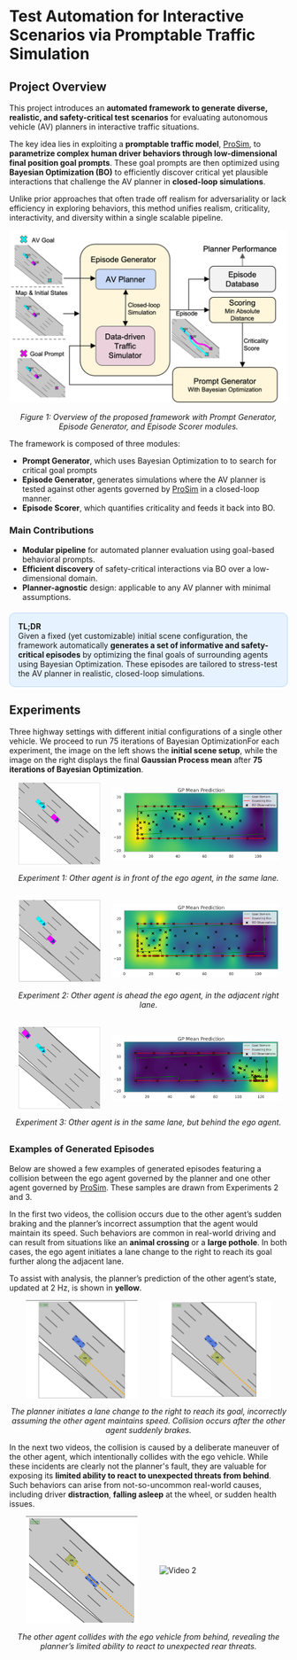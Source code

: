 
# Test Automation for Interactive Scenarios via Promptable Traffic Simulation

## Project Overview

This project introduces an **automated framework to generate diverse, realistic, and safety-critical test scenarios** for evaluating autonomous vehicle (AV) planners in interactive traffic situations. 

The key idea lies in exploiting a **promptable traffic model**, [ProSim](https://arxiv.org/abs/2409.05863), to **parametrize complex human driver behaviors through low-dimensional final position goal prompts**. These goal prompts are then optimized using **Bayesian Optimization (BO)** to efficiently discover critical yet plausible interactions that challenge the AV planner in **closed-loop simulations**.

Unlike prior approaches that often trade off realism for adversariality or lack efficiency in exploring behaviors, this method unifies realism, criticality, interactivity, and diversity within a single scalable pipeline.

<p align="center">
  <img src="imgs/overview.png" alt="Poster Preview" width="600"/>
</p>
<p align="center"><em>Figure 1: Overview of the proposed framework with Prompt Generator, Episode Generator, and Episode Scorer modules.</em></p>

The framework is composed of three modules:
- **Prompt Generator**, which uses Bayesian Optimization to to search for critical goal prompts
- **Episode Generator**, generates simulations where the AV planner is tested against other agents governed by [ProSim](https://arxiv.org/abs/2409.05863) in a closed-loop manner.
- **Episode Scorer**, which quantifies criticality and feeds it back into BO.

<!-- <p align="center">
  <img src="imgs/goal_domain.png" alt="Poster Preview" width="600"/>
</p> -->

### Main Contributions
- **Modular pipeline** for automated planner evaluation using goal-based behavioral prompts.
- **Efficient discovery** of safety-critical interactions via BO over a low-dimensional domain.
- **Planner-agnostic** design: applicable to any AV planner with minimal assumptions.

<div style="background-color: #e6f2ff; border-radius: 10px; padding: 15px; border: 1px solid #b3d8ff; margin: 20px 0; color: #1a1a1a; font-weight: 400;">
  <strong>TL;DR</strong><br>
  Given a fixed (yet customizable) initial scene configuration, the framework automatically 
  <strong>generates a set of informative and safety-critical episodes</strong> by optimizing the final goals of surrounding agents using Bayesian Optimization. These episodes are tailored to stress-test the AV planner in realistic, closed-loop simulations.
</div>


## Experiments

Three highway settings with different initial configurations of a single other vehicle. We proceed to run 75 iterations of Bayesian OptimizationFor each experiment, the image on the left shows the **initial scene setup**, while the image on the right displays the final **Gaussian Process mean** after **75 iterations of Bayesian Optimization**. 

<!-- Row 1 -->
<div style="display: flex; gap: 20px; justify-content: center; align-items: center; margin-bottom: 5px;">
  <img src="imgs/init1.png" alt="Initialization 1" style="width: min(30%,300px);">
  <img src="imgs/exp1_GP.png" alt="GP Mean 1" style="width: min(60%,600px);">
</div>
<p style="text-align: center; margin-bottom: 30px;">
  <em>Experiment 1: Other agent is in front of the ego agent, in the same lane.</em>
</p>
<!-- Row 2 -->
<div style="display: flex; gap: 20px; justify-content: center; align-items: center; margin-bottom: 5px;">
  <img src="imgs/init2.png" alt="Initialization 2" style="width: min(30%,300px);">
  <img src="imgs/exp2_GP.png" alt="GP Mean 2" style="width: min(60%,600px);">
</div>
<p style="text-align: center; margin-bottom: 30px;">
  <em>Experiment 2: Other agent is ahead the ego agent, in the adjacent right lane.</em>
</p>
<!-- Row 3 -->
<div style="display: flex; gap: 20px; justify-content: center; align-items: center; margin-bottom: 5px;">
  <img src="imgs/init3.png" alt="Initialization 3" style="width: min(30%,300px);">
  <img src="imgs/exp3_GP.png" alt="GP Mean 3" style="width: min(60%,600px);">
</div>
<p style="text-align: center; margin-bottom: 30px;">
  <em>Experiment 3: Other agent is in the same lane, but behind the ego agent.</em>
</p>


### Examples of Generated Episodes

Below are showed a few examples of generated episodes featuring a collision between the ego agent governed by the planner and one other agent governed by [ProSim](https://arxiv.org/abs/2409.05863). These samples are drawn from Experiments 2 and 3.

In the first two videos, the collision occurs due to the other agent’s sudden braking and the planner’s incorrect assumption that the agent would maintain its speed. Such behaviors are common in real-world driving and can result from situations like an **animal crossing** or a **large pothole**.
In both cases, the ego agent initiates a lane change to the right to reach its goal further along the adjacent lane.

To assist with analysis, the planner’s prediction of the other agent’s state, updated at 2 Hz, is shown in **yellow**.

<div style="display: flex; justify-content: center; gap: 40px; align-items: center;">
  <img src="imgs/1036_gif.gif" alt="Video 1" style="width: min(40%, 400px);">
  <img src="imgs/1007_gif.gif" alt="Video 2" style="width: min(40%, 400px);">
</div>
<p align="center">
  <em>
    The planner initiates a lane change to the right to reach its goal, incorrectly assuming the other agent maintains speed. Collision occurs after the other agent suddenly brakes.
  </em>
</p>


In the next two videos, the collision is caused by a deliberate maneuver of the other agent, which intentionally collides with the ego vehicle. While these incidents are clearly not the planner's fault, they are valuable for exposing its **limited ability to react to unexpected threats from behind**. Such behaviors can arise from not-so-uncommon real-world causes, including driver **distraction**, **falling asleep** at the wheel, or sudden health issues.
<div style="display: flex; justify-content: center; gap: 40px; align-items: center;">
  <img src="imgs/1062_gif.gif" alt="Video 1" style="width: min(40%, 400px);">
  <img src="imgs/1067_gif.gif" alt="Video 2" style="width: min(40%, 400px);">
</div>
<p align="center">
  <em>
    The other agent collides with the ego vehicle from behind, revealing the planner’s limited ability to react to unexpected rear threats.
  <em>
</p>